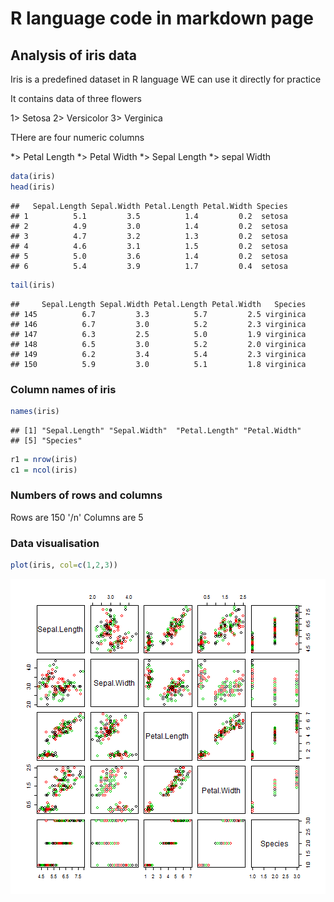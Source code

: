 # R language code in markdown page

## Analysis of iris data

Iris is a predefined dataset in R language
WE can use it directly for practice

It contains data of three flowers

1> Setosa
2> Versicolor
3> Verginica

THere are four numeric columns

*> Petal Length
*> Petal Width
*> Sepal Length
*> sepal Width


```r
data(iris)
head(iris)
```

```
##   Sepal.Length Sepal.Width Petal.Length Petal.Width Species
## 1          5.1         3.5          1.4         0.2  setosa
## 2          4.9         3.0          1.4         0.2  setosa
## 3          4.7         3.2          1.3         0.2  setosa
## 4          4.6         3.1          1.5         0.2  setosa
## 5          5.0         3.6          1.4         0.2  setosa
## 6          5.4         3.9          1.7         0.4  setosa
```

```r
tail(iris)
```

```
##     Sepal.Length Sepal.Width Petal.Length Petal.Width   Species
## 145          6.7         3.3          5.7         2.5 virginica
## 146          6.7         3.0          5.2         2.3 virginica
## 147          6.3         2.5          5.0         1.9 virginica
## 148          6.5         3.0          5.2         2.0 virginica
## 149          6.2         3.4          5.4         2.3 virginica
## 150          5.9         3.0          5.1         1.8 virginica
```

### Column names of iris


```r
names(iris)
```

```
## [1] "Sepal.Length" "Sepal.Width"  "Petal.Length" "Petal.Width" 
## [5] "Species"
```

```r
r1 = nrow(iris)
c1 = ncol(iris)
```

### Numbers of rows and columns
Rows are 150 '/n'
Columns are 5

### Data visualisation


```r
plot(iris, col=c(1,2,3))
```

![plot of chunk unnamed-chunk-3](figure/unnamed-chunk-3-1.png) 

